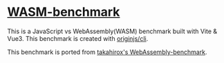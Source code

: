 # [WASM-benchmark](https://originjs.org/WASM-benchmark/)

This is a JavaScript vs WebAssembly(WASM) benchmark built with Vite & Vue3. This benchmark is created with [originjs/cli](https://github.com/originjs/origin.js/tree/main/packages/cli).

This benchmark is ported from [takahirox's WebAssembly-benchmark](https://github.com/takahirox/WebAssembly-benchmark).

